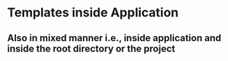 # Templates inside Application
## Also in mixed manner i.e., inside application and inside the root directory or the project
